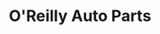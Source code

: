 ---
title: "O'Reilly Auto Parts"
url: /louisville/oreilly-auto-parts-taylor-boulevard/
shop: car parts
---
